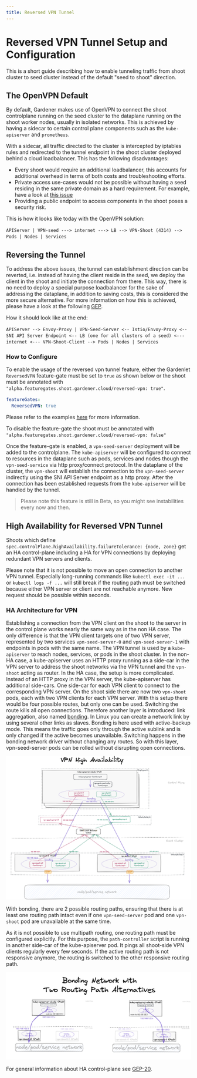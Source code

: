 ```yaml
---
title: Reversed VPN Tunnel
---
```


# Reversed VPN Tunnel Setup and Configuration 

This is a short guide describing how to enable tunneling traffic from shoot cluster to seed cluster instead of the default "seed to shoot" direction. 

## The OpenVPN Default

By default, Gardener makes use of OpenVPN to connect the shoot controlplane running on the seed cluster to the dataplane 
running on the shoot worker nodes, usually in isolated networks. This is achieved by having a sidecar to certain control plane components such as the `kube-apiserver` and `prometheus`. 

With a sidecar, all traffic directed to the cluster is intercepted by iptables rules and redirected 
to the tunnel endpoint in the shoot cluster deployed behind a cloud loadbalancer. This has the following disadvantages: 

- Every shoot would require an additional loadbalancer, this accounts for additional overhead in terms of both costs and troubleshooting efforts.
- Private access use-cases would not be possible without having a seed residing in the same private domain as a hard requirement. For example, have a look at [this issue](https://github.com/gardener/gardener-extension-provider-gcp/issues/56)
- Providing a public endpoint to access components in the shoot poses a security risk.

This is how it looks like today with the OpenVPN solution:

`APIServer | VPN-seed ---> internet ---> LB --> VPN-Shoot (4314) --> Pods | Nodes | Services`


## Reversing the Tunnel

To address the above issues, the tunnel can establishment direction can be reverted, i.e. instead of having the client reside in the seed, 
we deploy the client in the shoot and initiate the connection from there. This way, there is no need to deploy a special purpose 
loadbalancer for the sake of addressing the dataplane, in addition to saving costs, this is considered the more secure alternative. 
For more information on how this is achieved, please have a look at the following [GEP](../proposals/14-reversed-cluster-vpn.md). 

How it should look like at the end:

`APIServer --> Envoy-Proxy | VPN-Seed-Server <-- Istio/Envoy-Proxy <-- SNI API Server Endpoint <-- LB (one for all clusters of a seed) <--- internet <--- VPN-Shoot-Client --> Pods | Nodes | Services`

### How to Configure

To enable the usage of the reversed vpn tunnel feature, either the Gardenlet `ReversedVPN` feature-gate must be set to `true` as shown below or the shoot must be annotated with `"alpha.featuregates.shoot.gardener.cloud/reversed-vpn: true"`.

```yaml
featureGates:
  ReversedVPN: true
``` 
Please refer to the examples [here](https://github.com/gardener/gardener/blob/master/example/20-componentconfig-gardenlet.yaml) for more information.

To disable the feature-gate the shoot must be annotated with `"alpha.featuregates.shoot.gardener.cloud/reversed-vpn: false"`

Once the feature-gate is enabled, a `vpn-seed-server` deployment will be added to the controlplane. The `kube-apiserver` will be configured to connect to resources in the dataplane such as pods, services and nodes though the `vpn-seed-service` via http proxy/connect protocol.
In the dataplane of the cluster, the `vpn-shoot` will establish the connection to the `vpn-seed-server` indirectly using the SNI API Server endpoint as a http proxy. After the connection has been established requests from the `kube-apiserver` will be handled by the tunnel.

> Please note this feature is still in Beta, so you might see instabilities every now and then.

## High Availability for Reversed VPN Tunnel

Shoots which define `spec.controlPlane.highAvailability.failureTolerance: {node, zone}` get an HA control-plane including a
HA for VPN connections by deploying redundant VPN servers and clients. 

Please note that it is not possible to move an open connection to another VPN tunnel. Especially long-running
commands like `kubectl exec -it ...` or `kubectl logs -f ...` will still break if the routing path must be switched 
because either VPN server or client are not reachable anymore. New request should be possible within seconds.

### HA Architecture for VPN

Establishing a connection from the VPN client on the shoot to the server in the control plane works nearly the same
way as in the non HA case. The only difference is that the VPN client targets one of two VPN server, represented by two services 
`vpn-seed-server-0` and `vpn-seed-server-1` with endpoints in pods with the same name.
The VPN tunnel is used by a `kube-apiserver` to reach nodes, services, or pods in the shoot cluster. 
In the non-HA case, a kube-apiserver uses an HTTP proxy running as a side-car in the VPN server to address
the shoot networks via the VPN tunnel and the `vpn-shoot` acting as router.
In the HA case, the setup is more complicated. Instead of an HTTP proxy in the VPN server, the kube-apiserver has
additional side-cars. One side-car for each VPN client to connect to the corresponding VPN server.
On the shoot side there are now two `vpn-shoot` pods, each with two VPN clients for each VPN server.
With this setup there would be four possible routes, but only one can be used. Switching the route kills all
open connections. Therefore another layer is introduced: link aggregation, also named [bonding](https://www.kernel.org/doc/Documentation/networking/bonding.txt).
In Linux you can create a network link by using several other links as slaves. Bonding is here used with
active-backup mode. This means the traffic goes only through the active sublink and is only changed if the active
becomes unavailable. Switching happens in the bonding network driver without changing any routes. So with this layer, 
vpn-seed-server pods can be rolled without disrupting open connections.

![VPN HA Architecture](images/vpn-ha-architecture.png)

With bonding, there are 2 possible routing paths, ensuring that there is at least one routing path intact even if
one `vpn-seed-server` pod and one `vpn-shoot` pod are unavailable at the same time.

As it is not possible to use multipath routing, one routing path must be configured explicitly.
For this purpose, the `path-controller` script is running in another side-car of the kube-apiserver pod.
It pings all shoot-side VPN clients regularly every few seconds. If the active routing path is not responsive anymore,
the routing is switched to the other responsive routing path.

![Four possible routing paths](images/vpn-ha-routing-paths.png)

For general information about HA control-plane see [GEP-20](../proposals/20-ha-control-planes.md). 
